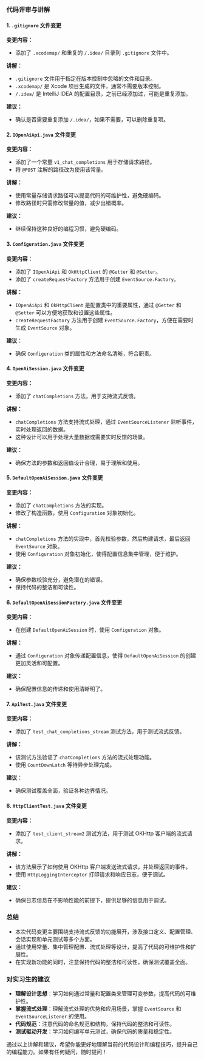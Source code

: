 ### 代码评审与讲解

#### 1. `.gitignore` 文件变更
**变更内容：**
- 添加了 `.xcodemap/` 和重复的 `/.idea/` 目录到 `.gitignore` 文件中。

**讲解：**
- `.gitignore` 文件用于指定在版本控制中忽略的文件和目录。
- `.xcodemap/` 是 Xcode 项目生成的文件，通常不需要版本控制。
- `/.idea/` 是 IntelliJ IDEA 的配置目录，之前已经添加过，可能是重复添加。

**建议：**
- 确认是否需要重复添加 `/.idea/`，如果不需要，可以删除重复项。

#### 2. `IOpenAiApi.java` 文件变更
**变更内容：**
- 添加了一个常量 `v1_chat_completions` 用于存储请求路径。
- 将 `@POST` 注解的路径改为使用该常量。

**讲解：**
- 使用常量存储请求路径可以提高代码的可维护性，避免硬编码。
- 修改路径时只需修改常量的值，减少出错概率。

**建议：**
- 继续保持这种良好的编程习惯，避免硬编码。

#### 3. `Configuration.java` 文件变更
**变更内容：**
- 添加了 `IOpenAiApi` 和 `OkHttpClient` 的 `@Getter` 和 `@Setter`。
- 添加了 `createRequestFactory` 方法用于创建 `EventSource.Factory`。

**讲解：**
- `IOpenAiApi` 和 `OkHttpClient` 是配置类中的重要属性，通过 `@Getter` 和 `@Setter` 可以方便地获取和设置这些属性。
- `createRequestFactory` 方法用于创建 `EventSource.Factory`，方便在需要时生成 `EventSource` 对象。

**建议：**
- 确保 `Configuration` 类的属性和方法命名清晰，符合职责。

#### 4. `OpenAiSession.java` 文件变更
**变更内容：**
- 添加了 `chatCompletions` 方法，用于支持流式反馈。

**讲解：**
- `chatCompletions` 方法支持流式处理，通过 `EventSourceListener` 监听事件，实时处理返回的数据。
- 这种设计可以用于处理大量数据或需要实时反馈的场景。

**建议：**
- 确保方法的参数和返回值设计合理，易于理解和使用。

#### 5. `DefaultOpenAiSession.java` 文件变更
**变更内容：**
- 添加了 `chatCompletions` 方法的实现。
- 修改了构造函数，使用 `Configuration` 对象初始化。

**讲解：**
- `chatCompletions` 方法的实现中，首先校验参数，然后构建请求，最后返回 `EventSource` 对象。
- 使用 `Configuration` 对象初始化，使得配置信息集中管理，便于维护。

**建议：**
- 确保参数校验充分，避免潜在的错误。
- 保持代码的整洁和可读性。

#### 6. `DefaultOpenAiSessionFactory.java` 文件变更
**变更内容：**
- 在创建 `DefaultOpenAiSession` 时，使用 `Configuration` 对象。

**讲解：**
- 通过 `Configuration` 对象传递配置信息，使得 `DefaultOpenAiSession` 的创建更加灵活和可配置。

**建议：**
- 确保配置信息的传递和使用清晰明了。

#### 7. `ApiTest.java` 文件变更
**变更内容：**
- 添加了 `test_chat_completions_stream` 测试方法，用于测试流式反馈。

**讲解：**
- 该测试方法验证了 `chatCompletions` 方法的流式处理功能。
- 使用 `CountDownLatch` 等待异步处理完成。

**建议：**
- 确保测试覆盖全面，验证各种边界情况。

#### 8. `HttpClientTest.java` 文件变更
**变更内容：**
- 添加了 `test_client_stream2` 测试方法，用于测试 OKHttp 客户端的流式请求。

**讲解：**
- 该方法展示了如何使用 OKHttp 客户端发送流式请求，并处理返回的事件。
- 使用 `HttpLoggingInterceptor` 打印请求和响应日志，便于调试。

**建议：**
- 确保日志信息在不影响性能的前提下，提供足够的信息用于调试。

### 总结
- 本次代码变更主要围绕支持流式反馈的功能展开，涉及接口定义、配置管理、会话实现和单元测试等多个方面。
- 通过使用常量、集中管理配置、流式处理等设计，提高了代码的可维护性和扩展性。
- 在实现新功能的同时，注意保持代码的整洁和可读性，确保测试覆盖全面。

### 对实习生的建议
- **理解设计思想**：学习如何通过常量和配置类来管理可变参数，提高代码的可维护性。
- **掌握流式处理**：理解流式处理的优势和应用场景，掌握 `EventSource` 和 `EventSourceListener` 的使用。
- **代码规范**：注意代码的命名规范和结构，保持代码的整洁和可读性。
- **测试驱动开发**：学习如何编写单元测试，确保代码的质量和稳定性。

通过以上讲解和建议，希望你能更好地理解当前的代码设计和编程技巧，提升自己的编程能力。如果有任何疑问，随时提问！